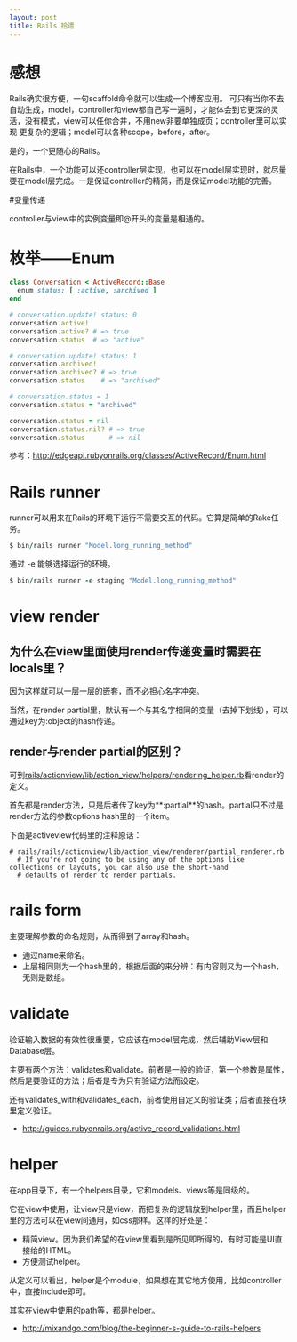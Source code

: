 ```yaml
---
layout: post
title: Rails 拾遗
---
```


# 感想
Rails确实很方便，一句scaffold命令就可以生成一个博客应用。
可只有当你不去自动生成，model，controller和view都自己写一遍时，才能体会到它更深的灵活，没有模式，view可以任你合并，不用new非要单独成页；controller里可以实现
更复杂的逻辑；model可以各种scope，before，after。

是的，一个更随心的Rails。

在Rails中，一个功能可以还controller层实现，也可以在model层实现时，就尽量要在model层完成。一是保证controller的精简，而是保证model功能的完善。


#变量传递

controller与view中的实例变量即@开头的变量是相通的。

# 枚举——Enum

```ruby
class Conversation < ActiveRecord::Base
  enum status: [ :active, :archived ]
end

# conversation.update! status: 0
conversation.active!
conversation.active? # => true
conversation.status  # => "active"

# conversation.update! status: 1
conversation.archived!
conversation.archived? # => true
conversation.status    # => "archived"

# conversation.status = 1
conversation.status = "archived"

conversation.status = nil
conversation.status.nil? # => true
conversation.status      # => nil
```

参考：http://edgeapi.rubyonrails.org/classes/ActiveRecord/Enum.html

# Rails runner

runner可以用来在Rails的环境下运行不需要交互的代码。它算是简单的Rake任务。

```ruby
$ bin/rails runner "Model.long_running_method"
```

通过 -e 能够选择运行的环境。

```ruby
$ bin/rails runner -e staging "Model.long_running_method"
```

# view render

## 为什么在view里面使用render传递变量时需要在locals里？

因为这样就可以一层一层的嵌套，而不必担心名字冲突。

当然，在render partial里，默认有一个与其名字相同的变量（去掉下划线），可以通过key为:object的hash传递。

## render与render partial的区别？

可到[rails/actionview/lib/action_view/helpers/rendering_helper.rb](https://github.com/rails/rails/blob/master/actionview/lib/action_view/helpers/rendering_helper.rb)看render的定义。

首先都是render方法，只是后者传了key为**:partial**的hash。partial只不过是render方法的参数options hash里的一个item。

下面是activeview代码里的注释原话：

```
# rails/rails/actionview/lib/action_view/renderer/partial_renderer.rb
  # If you're not going to be using any of the options like collections or layouts, you can also use the short-hand
  # defaults of render to render partials.
```

# rails form

主要理解参数的命名规则，从而得到了array和hash。

* 通过name来命名。
* 上层相同则为一个hash里的，根据后面的来分辨：有内容则又为一个hash，无则是数组。


# validate
验证输入数据的有效性很重要，它应该在model层完成，然后辅助View层和Database层。

主要有两个方法：validates和validate。前者是一般的验证，第一个参数是属性，然后是要验证的方法；后者是专为只有验证方法而设定。

还有validates_with和validates_each，前者使用自定义的验证类；后者直接在块里定义验证。

* http://guides.rubyonrails.org/active_record_validations.html


# helper
在app目录下，有一个helpers目录，它和models、views等是同级的。

它在view中使用，让view只是view，而把复杂的逻辑放到helper里，而且helper里的方法可以在view间通用，如css那样。这样的好处是：

* 精简view。因为我们希望的在view里看到是所见即所得的，有时可能是UI直接给的HTML。
* 方便测试helper。

从定义可以看出，helper是个module，如果想在其它地方使用，比如controller中，直接include即可。

其实在view中使用的path等，都是helper。

* http://mixandgo.com/blog/the-beginner-s-guide-to-rails-helpers
